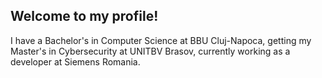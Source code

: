 ## Welcome to my profile!

I have a Bachelor's in Computer Science at BBU Cluj-Napoca, getting my Master's in Cybersecurity at UNITBV Brasov, currently working as a developer at Siemens Romania.
